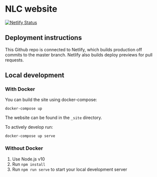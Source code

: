 # NLC website

[![Netlify Status](https://api.netlify.com/api/v1/badges/85c54ee5-70b1-49a2-8a80-4834309ac629/deploy-status)](https://app.netlify.com/sites/nlc-website/deploys)

## Deployment instructions

This Github repo is connected to Netlify, which builds production off commits to the master branch. Netlify also builds deploy previews for pull requests.

## Local development

### With Docker

You can build the site using docker-compose:

    docker-compose up

The website can be found in the ```_site``` directory.

To actively develop run:

    docker-compose up serve

### Without Docker

1. Use Node.js v10
2. Run `npm install`
3. Run `npm run serve` to start your local development server 
